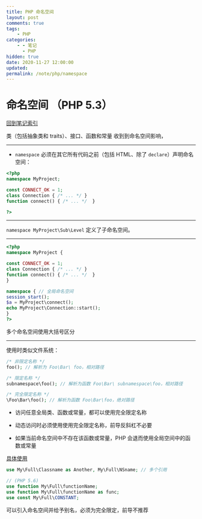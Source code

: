```yaml
---
title: PHP 命名空间
layout: post
comments: true
tags:
    - PHP
categories:
    - - 笔记
      - PHP
hidden: true
date: 2020-11-27 12:00:00
updated:
permalink: /note/php/namespace
---
```


# 命名空间 （PHP 5.3）

[回到笔记索引](/note/php/index)

类（包括抽象类和 traits）、接口、函数和常量 收到到命名空间影响，

---

-   `namespace` 必须在其它所有代码之前（包括 HTML、除了 `declare`）声明命名空间：

```PHP
<?php
namespace MyProject;

const CONNECT_OK = 1;
class Connection { /* ... */ }
function connect() { /* ... */  }

?>

```

---

`namespace MyProject\Sub\Level` 定义了子命名空间。

---

```PHP
<?php
namespace MyProject {

const CONNECT_OK = 1;
class Connection { /* ... */ }
function connect() { /* ... */  }
}

namespace { // 全局命名空间
session_start();
$a = MyProject\connect();
echo MyProject\Connection::start();
}
?>
```

多个命名空间使用大括号区分

---

使用时类似文件系统：

```PHP
/* 非限定名称 */
foo(); // 解析为 Foo\Bar\ foo，相对路径

/* 限定名称 */
subnamespace\foo(); // 解析为函数 Foo\Bar\ subnamespace\foo，相对路径

/* 完全限定名称 */
\Foo\Bar\foo(); // 解析为函数 Foo\Bar\foo，绝对路径
```

-   访问任意全局类、函数或常量，都可以使用完全限定名称

-   动态访问时必须使用使用完全限定名称，前导反斜杠不必要

-   如果当前命名空间中不存在该函数或常量，PHP 会退而使用全局空间中的函数或常量

[具体使用](https://www.php.net/manual/zh/language.namespaces.basics.php)

```PHP
use My\Full\Classname as Another, My\Full\NSname; // 多个引用

// (PHP 5.6)
use function My\Full\functionName;
use function My\Full\functionName as func;
use const My\Full\CONSTANT;
```

可以引入命名空间并给予别名，必须为完全限定，前导不推荐
